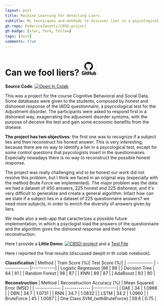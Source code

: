 ```yaml
---
layout: post
title: Machine Learning for detecting Liers
subtitle: ML tecnicques and methods to discover lier in a psycological questionnaire and reconstructing their honest response
gh-repo: FedericoZanotti/CBSD-project
gh-badge: [star, fork, follow]
tags: [test]
comments: true
---
```


#  Can we fool liers? [<img src="logo_github.png" width=50/>](https://github.com/FedericoZanotti/CBSD-project.git)


**Source Code**: [![Open In Colab](https://colab.research.google.com/assets/colab-badge.svg)](https://colab.research.google.com/github/FedericoZanotti/FEdericoZanotti.github.io/blob/master/project_filesCBSD_Project_IADQ.ipynb)


This was a project for the course Cognitive Behavioral and Social Data. Some databases were given to the students, composed by honest and dishonest response of the IADQ questionnaire, a psyccological test for the Adjustment disorder. The participants were asked to respond first in a dishonest way, exagerrating the adjusment disorder syntoms, with the purpose of deceive the test and gain some economic benefits from the disease. 

**The project has two objectives:** the first one was to recognize if a subject lies and then reconstruct his honest answer. This is very interesting, because there are no way to identify a lier in a psycological test, except for some control questions that psycologists insert in the questionnaires. Expecially nowadays there is no way to reconstruct the possible honest response.

The project was really challenging and to be honest our work did not resolve this problem, but I think we faced in an original way (expecially with the method Brute Force we implemented). The major problem was the data: we had a dataset of 450 answers, 225 honest and 225 dishonest, and it's very difficult to generalize and create a general algorithm. Infact how can we state if a subject lies in a dataset of 225 questionnaire answers? we need more subjects, in order to enrich the diversity of answers given by liers.

We made also a web-app that caracterizes a possible future implementation, in which a psyclogist load the answers of the questionnaire and the algorithm gives the dishonest response and their honest reconstruction.

Here I provide a **Little Demo**:  [![CBSD-project](https://static.streamlit.io/badges/streamlit_badge_black_white.svg)](https://share.streamlit.io/federicozanotti/cbsd-project/main/app.py) and a <a id="raw-url" href="https://raw.githubusercontent.com/FedericoZanotti/FedericoZanotti.github.io/master/_posts/test.csv">Test File</a>

Here i reported the final results (discussed deeplt in th colab notebook).

**Classification**
| Method  | Train Score (%)| Test Score (%)|
| ------------- | ------------- |------------|
| Logistic Regression  |86   | 89  |
| Decision Tree  | 84   | 81  |
| Random Forest  | 98 | 87  |
| KNN | 89  | 87  |
| AdaBoost | 93  | 90  |

**Reconstruction**
| Method  | Reconstruction Accuracy (%) | Mean Squared Error (MSE) |
| ------------- | ------------- |------------|
| DAE | 34 | 1.0966 |
| DBN | 34.7 | 1.0731 |
| RNN  |  34.7 | 1.0832 |
| LSTM | 34.2  | 1.0960 |
| BruteForce | 45 | 1.0087 |
| One Class SVM_{withBruteForce} | 59.6 | 0.75 |
